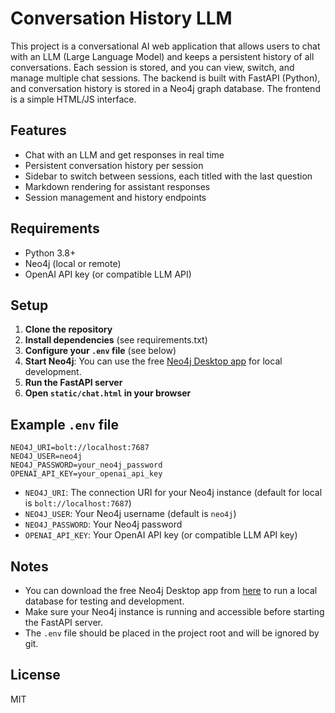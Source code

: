 # Conversation History LLM

This project is a conversational AI web application that allows users to chat with an LLM (Large Language Model) and keeps a persistent history of all conversations. Each session is stored, and you can view, switch, and manage multiple chat sessions. The backend is built with FastAPI (Python), and conversation history is stored in a Neo4j graph database. The frontend is a simple HTML/JS interface.

## Features
- Chat with an LLM and get responses in real time
- Persistent conversation history per session
- Sidebar to switch between sessions, each titled with the last question
- Markdown rendering for assistant responses
- Session management and history endpoints

## Requirements
- Python 3.8+
- Neo4j (local or remote)
- OpenAI API key (or compatible LLM API)

## Setup
1. **Clone the repository**
2. **Install dependencies** (see requirements.txt)
3. **Configure your `.env` file** (see below)
4. **Start Neo4j**: You can use the free [Neo4j Desktop app](https://neo4j.com/download/) for local development.
5. **Run the FastAPI server**
6. **Open `static/chat.html` in your browser**

## Example `.env` file
```
NEO4J_URI=bolt://localhost:7687
NEO4J_USER=neo4j
NEO4J_PASSWORD=your_neo4j_password
OPENAI_API_KEY=your_openai_api_key
```

- `NEO4J_URI`: The connection URI for your Neo4j instance (default for local is `bolt://localhost:7687`)
- `NEO4J_USER`: Your Neo4j username (default is `neo4j`)
- `NEO4J_PASSWORD`: Your Neo4j password
- `OPENAI_API_KEY`: Your OpenAI API key (or compatible LLM API key)

## Notes
- You can download the free Neo4j Desktop app from [here](https://neo4j.com/download/) to run a local database for testing and development.
- Make sure your Neo4j instance is running and accessible before starting the FastAPI server.
- The `.env` file should be placed in the project root and will be ignored by git.

## License
MIT

